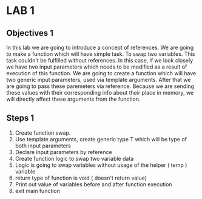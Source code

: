 # LAB 1

## Objectives 1

 In this lab we are going to introduce a concept of references. We are going to make a function which will have simple task. To swap two variables. This task couldn't be fulfilled without references. In this case, if we look closely we have two input parameters which needs to be modified as a result of execution of this function. We are going to create a function which will have two generic  input parameters, used via template arguments. After that we are going to pass these paremeters via reference. Because we are sending these values with their corresponding info about their place in memory, we will directly affect these arguments from the function.

## Steps 1

1. Create function swap.
1. Use template arguments, create generic type T which will be type of both input parameters
1. Declare input parameters by reference
1. Create function logic to swap two variable data
1. Logic is going to swap variables without usage of the helper ( temp ) variable
1. return type of function is void ( doesn't return value)
1. Print out value of variables before and after function execution
1. exit main function
